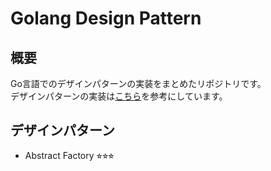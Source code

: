 # Golang Design Pattern
## 概要
Go言語でのデザインパターンの実装をまとめたリポジトリです。<br>
デザインパターンの実装は[こちら](https://refactoring.guru/ja/design-patterns/go)を参考にしています。

## デザインパターン
- Abstract Factory ⭐︎⭐︎⭐︎